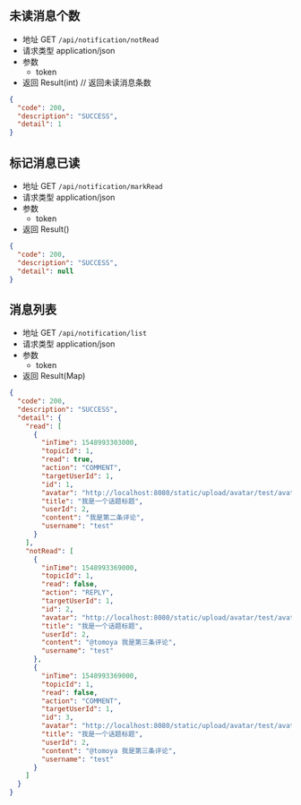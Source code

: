 ## 未读消息个数

- 地址 GET `/api/notification/notRead`
- 请求类型 application/json
- 参数
  - token
- 返回 Result(int) // 返回未读消息条数

```json
{
  "code": 200,
  "description": "SUCCESS",
  "detail": 1
}
```

## 标记消息已读

- 地址 GET `/api/notification/markRead`
- 请求类型 application/json
- 参数
  - token
- 返回 Result()

```json
{
  "code": 200,
  "description": "SUCCESS",
  "detail": null
}
```

## 消息列表

- 地址 GET `/api/notification/list`
- 请求类型 application/json
- 参数
  - token
- 返回 Result(Map)

```json
{
  "code": 200,
  "description": "SUCCESS",
  "detail": {
    "read": [
      {
        "inTime": 1548993303000,
        "topicId": 1,
        "read": true,
        "action": "COMMENT",
        "targetUserId": 1,
        "id": 1,
        "avatar": "http://localhost:8080/static/upload/avatar/test/avatar.png",
        "title": "我是一个话题标题",
        "userId": 2,
        "content": "我是第二条评论",
        "username": "test"
      }
    ],
    "notRead": [
      {
        "inTime": 1548993369000,
        "topicId": 1,
        "read": false,
        "action": "REPLY",
        "targetUserId": 1,
        "id": 2,
        "avatar": "http://localhost:8080/static/upload/avatar/test/avatar.png",
        "title": "我是一个话题标题",
        "userId": 2,
        "content": "@tomoya 我是第三条评论",
        "username": "test"
      },
      {
        "inTime": 1548993369000,
        "topicId": 1,
        "read": false,
        "action": "COMMENT",
        "targetUserId": 1,
        "id": 3,
        "avatar": "http://localhost:8080/static/upload/avatar/test/avatar.png",
        "title": "我是一个话题标题",
        "userId": 2,
        "content": "@tomoya 我是第三条评论",
        "username": "test"
      }
    ]
  }
}
```
